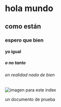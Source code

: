 # hola mundo
## como están
### espero que bien
#### yo igual
##### o no tanto
###### en realidad nada de bien


![imagen para este index](https://image-cdn.neatoshop.com/styleimg/40807/none/sand/default/303450-20;1627414072y.jpg)


























un documento de prueba 
